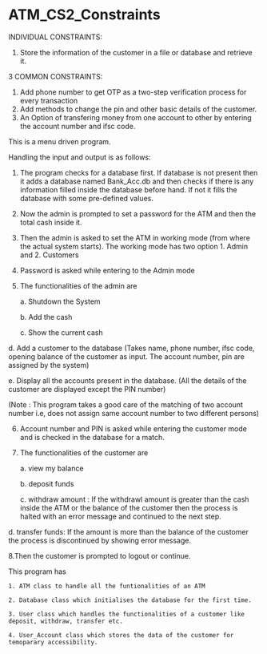 # ATM_CS2_Constraints

INDIVIDUAL CONSTRAINTS:
  1. Store the information of the customer in a file or database and retrieve it.
  
3 COMMON CONSTRAINTS:
  1.  Add phone number to get OTP as a two-step verification process for every transaction
  2.  Add methods to change the pin and other basic details of the customer.
  3.  An Option of transfering money from one account to other by entering the account number and ifsc code.
  
This is a menu driven program.

Handling the input and output is as follows:

1. The program checks for a database first. If database is not present then it adds a database named Bank_Acc.db and then checks if there is any information filled inside the database before hand. If not it fills the database with some pre-defined values.

2. Now the admin is prompted to set a password for the ATM and then the total cash inside it.

3. Then the admin is asked to set the ATM in working mode (from where the actual system starts). The working mode has two option 1. Admin and 2. Customers

4. Password is asked while entering to the Admin mode

5. The functionalities of the admin are 

	a. Shutdown the System 
	
	b. Add the cash 
	
	c. Show the current cash
	
  d. Add a customer to the database (Takes name, phone number, ifsc code, opening balance of the customer as input. The account number, pin are assigned by the system)
  
  e. Display all the accounts present in the database. (All the details of the customer are displayed except the PIN number)
  
(Note : This program takes a good care of the matching of two account number i.e, does not assign same account number to two different persons)

6. Account number and PIN is asked while entering the customer mode and is checked in the database for a match.

7. The functionalities of the customer are 

	a. view my balance 
	
	b. deposit funds 
	
	c. withdraw amount : If the withdrawl amount is greater than the cash inside the ATM or the balance of the customer then the process is halted with an error message and continued to the next step.
	
  d. transfer funds: If the amount is more than the balance of the customer the process is discontinued by showing error message.
  
8.Then the customer is prompted to logout or continue.

This program has 

    1. ATM class to handle all the funtionalities of an ATM
    
    2. Database class which initialises the database for the first time.
    
    3. User class which handles the functionalities of a customer like deposit, withdraw, transfer etc.
    
    4. User_Account class which stores the data of the customer for temoparary accessibility.
